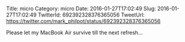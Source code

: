 Title: micro
Category: micro
Date: 2016-01-27T17:02:49
Slug: 2016-01-27T17:02:49
TwitterId: 692392328376365056
TweetUrl: https://twitter.com/mark_philpot/status/692392328376365056

Please let my MacBook Air survive till the next refresh...